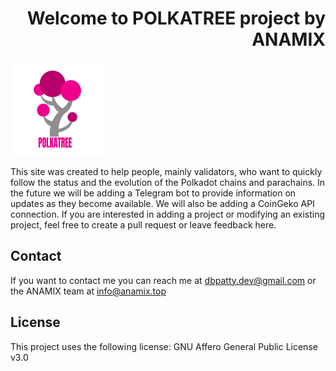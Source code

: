  <h1 align="right">Welcome to POLKATREE project by ANAMIX</h1>
<img src="https://github.com/dbpatty/polkatree/blob/master/polkatree/img/polkatree1.png" height="150px" /> 
<p align="left">This site was created to help people, mainly validators, who want to quickly follow the status and the evolution of the Polkadot chains and parachains.
In the future we will be adding a Telegram bot to provide information on updates
 as they become available. We will also be adding a CoinGeko API connection. If you are interested in adding a project or modifying an existing project, feel free to create a pull request or leave feedback here.
</p>
 
 
 
 
 
 
 ## Contact

If you want to contact me you can reach me at <dbpatty.dev@gmail.com> or the ANAMIX team at  <info@anamix.top>

## License

This project uses the following license: GNU Affero General Public License v3.0
 
